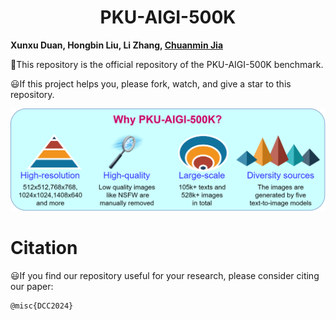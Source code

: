 # <center> PKU-AIGI-500K
**Xunxu Duan, Hongbin Liu, Li Zhang, [Chuanmin Jia](http://www.jiachuanmin.site/index.html)**



:hammer:This repository is the official repository of the PKU-AIGI-500K benchmark.

:smiley:If this project helps you, please fork, watch, and give a star to this repository.

![pipeline](./assets/why.png) 

<!-- ![pipeline](./assets/pipeline.png) -->



# Citation
:smiley:If you find our repository useful for your research, please consider citing our paper:

```
@misc{DCC2024}
```
